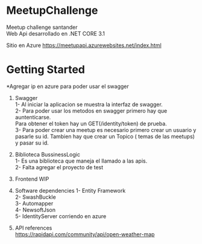 # MeetupChallenge
Meetup challenge santander  
Web Api desarrollado en .NET CORE 3.1 

Sitio en Azure 
https://meetupapi.azurewebsites.net/index.html


# Getting Started
*Agregar ip en azure para poder usar el swagger  
1. Swagger  
  1- Al iniciar la aplicacion se muestra la interfaz de swagger.  
  2- Para poder usar los metodos en swagger primero hay que auntenticarse.  
  Para obtener el token hay un GET(/identity/token) de prueba.   
  3- Para poder crear una meetup es necesario primero crear un usuario y pasarle su id. Tambien hay que crear un Topico ( temas de las    meetups) y pasar su id.  
3. Biblioteca BussinessLogic  
   1- Es una biblioteca que maneja el llamado a las apis.   
   2- Falta agregar el proyecto de test  
4. Frontend WIP 
  
2.	Software dependencies
  1- Entity Framework  
  2- SwashBuckle  
  3- Automapper  
  4- NewsoftJson  
  5- IdentityServer corriendo en azure  

4.	API references    
  https://rapidapi.com/community/api/open-weather-map
